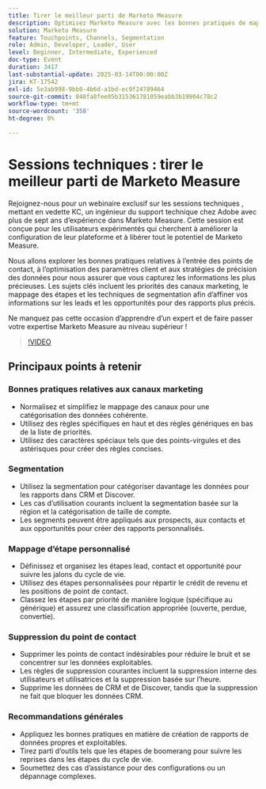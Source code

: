 ```yaml
---
title: Tirer le meilleur parti de Marketo Measure
description: Optimisez Marketo Measure avec les bonnes pratiques de mappage des canaux, de segmentation, de mappage d’étape personnalisé et de suppression des points de contact. Utilisez des règles spécifiques, catégorisez les données et hiérarchisez les étapes de manière logique. Supprimez les points de contact indésirables pour obtenir des données plus précises. Tirez parti d’outils tels que les étapes de boomerang et soumettez des cas de prise en charge pour des configurations complexes. Adobe Accédez à l’enregistrement de session sur la page Experience Platform.
solution: Marketo Measure
feature: Touchpoints, Channels, Segmentation
role: Admin, Developer, Leader, User
level: Beginner, Intermediate, Experienced
doc-type: Event
duration: 3417
last-substantial-update: 2025-03-14T00:00:00Z
jira: KT-17542
exl-id: 5e3ab998-9bb0-4b6d-a1bd-ec9f24789464
source-git-commit: 848fa8fee05b315361781059eabb3b19904c78c2
workflow-type: tm+mt
source-wordcount: '358'
ht-degree: 0%

---
```


# Sessions techniques : tirer le meilleur parti de Marketo Measure

Rejoignez-nous pour un webinaire exclusif sur les sessions techniques , mettant en vedette KC, un ingénieur du support technique chez Adobe avec plus de sept ans d’expérience dans Marketo Measure. Cette session est conçue pour les utilisateurs expérimentés qui cherchent à améliorer la configuration de leur plateforme et à libérer tout le potentiel de Marketo Measure.

Nous allons explorer les bonnes pratiques relatives à l’entrée des points de contact, à l’optimisation des paramètres client et aux stratégies de précision des données pour nous assurer que vous capturez les informations les plus précieuses. Les sujets clés incluent les priorités des canaux marketing, le mappage des étapes et les techniques de segmentation afin d’affiner vos informations sur les leads et les opportunités pour des rapports plus précis.

Ne manquez pas cette occasion d’apprendre d’un expert et de faire passer votre expertise Marketo Measure au niveau supérieur !

>[!VIDEO](https://video.tv.adobe.com/v/3451661/?learn=on&enablevpops)

## Principaux points à retenir

### Bonnes pratiques relatives aux canaux marketing

* Normalisez et simplifiez le mappage des canaux pour une catégorisation des données cohérente.
* Utilisez des règles spécifiques en haut et des règles génériques en bas de la liste de priorités.
* Utilisez des caractères spéciaux tels que des points-virgules et des astérisques pour créer des règles concises.

### Segmentation

* Utilisez la segmentation pour catégoriser davantage les données pour les rapports dans CRM et Discover.
* Les cas d’utilisation courants incluent la segmentation basée sur la région et la catégorisation de taille de compte.
* Les segments peuvent être appliqués aux prospects, aux contacts et aux opportunités pour créer des rapports personnalisés.

### Mappage d’étape personnalisé

* Définissez et organisez les étapes lead, contact et opportunité pour suivre les jalons du cycle de vie.
* Utilisez des étapes personnalisées pour répartir le crédit de revenu et les positions de point de contact.
* Classez les étapes par priorité de manière logique (spécifique au générique) et assurez une classification appropriée (ouverte, perdue, convertie).

### Suppression du point de contact

* Supprimer les points de contact indésirables pour réduire le bruit et se concentrer sur les données exploitables.
* Les règles de suppression courantes incluent la suppression interne des utilisateurs et utilisatrices et la suppression basée sur l’heure.
* Supprime les données de CRM et de Discover, tandis que la suppression ne fait que bloquer les données CRM.

### Recommandations générales

* Appliquez les bonnes pratiques en matière de création de rapports de données propres et exploitables.
* Tirez parti d’outils tels que les étapes de boomerang pour suivre les reprises dans les étapes du cycle de vie.
* Soumettez des cas d’assistance pour des configurations ou un dépannage complexes.
